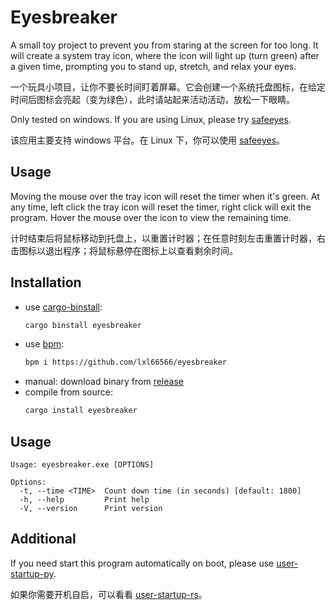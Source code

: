 # Eyesbreaker

A small toy project to prevent you from staring at the screen for too long. It will create a system tray icon, where the icon will light up (turn green) after a given time, prompting you to stand up, stretch, and relax your eyes.

一个玩具小项目，让你不要长时间盯着屏幕。它会创建一个系统托盘图标，在给定时间后图标会亮起（变为绿色），此时请站起来活动活动，放松一下眼睛。

Only tested on windows. If you are using Linux, please try [safeeyes](https://github.com/slgobinath/SafeEyes).

该应用主要支持 windows 平台。在 Linux 下，你可以使用 [safeeyes](https://github.com/slgobinath/SafeEyes)。

## Usage

Moving the mouse over the tray icon will reset the timer when it's green. At any time, left click the tray icon will reset the timer, right click will exit the program. Hover the mouse over the icon to view the remaining time.

计时结束后将鼠标移动到托盘上，以重置计时器；在任意时刻左击重置计时器，右击图标以退出程序；将鼠标悬停在图标上以查看剩余时间。

## Installation

- use [cargo-binstall](https://github.com/cargo-bins/cargo-binstall):
  ```sh
  cargo binstall eyesbreaker
  ```
- use [bpm](https://github.com/lxl66566/bpm):
  ```sh
  bpm i https://github.com/lxl66566/eyesbreaker
  ```
- manual: download binary from [release](https://github.com/lxl66566/eyesbreaker/releases)
- compile from source:
  ```sh
  cargo install eyesbreaker
  ```

## Usage

```
Usage: eyesbreaker.exe [OPTIONS]

Options:
  -t, --time <TIME>  Count down time (in seconds) [default: 1800]
  -h, --help         Print help
  -V, --version      Print version
```

## Additional

If you need start this program automatically on boot, please use [user-startup-py](https://github.com/lxl66566/user-startup-py).

如果你需要开机自启，可以看看 [user-startup-rs](https://github.com/lxl66566/user-startup-rs)。

